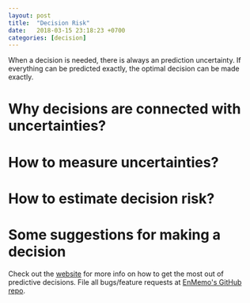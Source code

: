 ```yaml
---
layout: post
title:  "Decision Risk"
date:   2018-03-15 23:18:23 +0700
categories: [decision]
---
```

When a decision is needed, there is always an prediction uncertainty. If everything can be predicted exactly, the optimal decision can be made exactly.

# Why decisions are connected with uncertainties?

# How to measure uncertainties?

# How to estimate decision risk?

# Some suggestions for making a decision


Check out the [website][enmemo] for more info on how to get the most out of predictive decisions. File all bugs/feature requests at [EnMemo's GitHub repo][enmemo-gh].

[enmemo-gh]: https://github.com/EnMemo/EnMemo.github.io
[enmemo]:    http://enmemo.com
